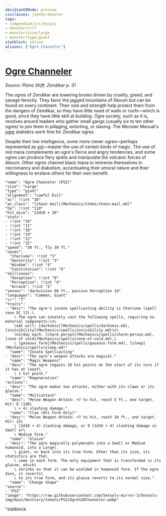 ```yaml
---
obsidianUIMode: preview
cssclasses: json5e-monster
tags:
- compendium/src/5e/psz
- monster/cr/7
- monster/size/large
- monster/type/giant
statblock: inline
aliases: ["Ogre Channeler"]
---
```

# [Ogre Channeler](Mechanics\bestiary\giant/ogre-channeler-psz.md)
*Source: Plane Shift: Zendikar p. 31*  

The ogres of Zendikar are towering brutes driven by cruelty, greed, and savage ferocity. They favor the jagged mountains of Akoum but can be found on every continent. Their size and strength help protect them from the dangers of Zendikar, so they have little need of walls or roofs—which is good, since they have little skill at building. Ogre society, such as it is, revolves around leaders who gather small gangs (usually six to ten other ogres) to join them in pillaging, extorting, or slaving. The Monster Manual's [ogre](Mechanics/bestiary/giant/ogre.md) statistics work fine for Zendikar ogres.

Despite their low intelligence, some more clever ogres—perhaps represented as [oni](Mechanics/bestiary/giant/oni.md)—master the use of certain kinds of magic. The use of red mana complements an ogre's fierce and angry tendencies, and some ogres can produce fiery spells and manipulate the volcanic forces of Akoum. Other ogres channel black mana to immerse themselves in necromancy and diabolism, accentuating their amoral nature and their willingness to enslave others for their own benefit.

```statblock
"name": "Ogre Channeler (PSZ)"
"size": "Large"
"type": "giant"
"alignment": "Lawful Evil"
"ac": !!int "16"
"ac_class": "[chain mail](Mechanics/items/chain-mail.md)"
"hp": !!int "110"
"hit_dice": "13d10 + 39"
"stats":
- !!int "19"
- !!int "11"
- !!int "16"
- !!int "14"
- !!int "12"
- !!int "15"
"speed": "30 ft., fly 30 ft."
"saves":
  "Charisma": !!int "5"
  "Dexterity": !!int "3"
  "Wisdom": !!int "4"
  "Constitution": !!int "6"
"skillsaves":
  "Deception": !!int "8"
  "Perception": !!int "4"
  "Arcana": !!int "5"
"senses": "darkvision 60 ft., passive Perception 14"
"languages": "Common, Giant"
"cr": "7"
"traits":
- "desc": "The ogre's innate spellcasting ability is Charisma (spell save DC 13).\
    \ The ogre can innately cast the following spells, requiring no material components:\n\
    \nAt will: [darkness](Mechanics/spells/darkness.md), [invisibility](Mechanics/spells/invisibility.md)\n\
    \n1/day each: [charm person](Mechanics/spells/charm-person.md), [cone of cold](Mechanics/spells/cone-of-cold.md),\
    \ [gaseous form](Mechanics/spells/gaseous-form.md), [sleep](Mechanics/spells/sleep.md)"
  "name": "Innate Spellcasting"
- "desc": "The ogre's weapon attacks are magical."
  "name": "Magic Weapons"
- "desc": "The ogre regains 10 hit points at the start of its turn if it has at least\
    \ 1 hit point."
  "name": "Regeneration"
"actions":
- "desc": "The ogre makes two attacks, either with its claws or its glaive."
  "name": "Multiattack"
- "desc": "Melee Weapon Attack: +7 to hit, reach 5 ft., one target. Hit: 8 (1d8\
    \ + 4) slashing damage."
  "name": "Claw (Oni Form Only)"
- "desc": "Melee Weapon Attack: +7 to hit, reach 10 ft., one target. Hit: 15\
    \ (2d10 + 4) slashing damage, or 9 (1d10 + 4) slashing damage in Small or\
    \ Medium form."
  "name": "Glaive"
- "desc": "The ogre magically polymorphs into a Small or Medium humanoid, into a Large\
    \ giant, or back into its true form. Other than its size, its statistics are the\
    \ same in each form. The only equipment that is transformed is its glaive, which\
    \ shrinks so that it can be wielded in humanoid form. If the ogre dies, it reverts\
    \ to its true form, and its glaive reverts to its normal size."
  "name": "Change Shape"
"source":
- "PSZ"
"image": "https://raw.githubusercontent.com/5etools-mirror-3/5etools-img/main/bestiary/tokens/PSZ/Ogre%20Channeler.webp"
```
^statblock